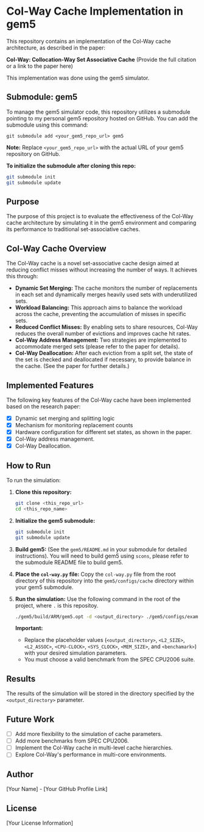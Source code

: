 # Col-Way Cache Implementation in gem5

This repository contains an implementation of the Col-Way cache architecture, as described in the paper:

**Col-Way: Collocation-Way Set Associative Cache**
(Provide the full citation or a link to the paper here)

This implementation was done using the gem5 simulator.

## Submodule: gem5 

To manage the gem5 simulator code, this repository utilizes a submodule pointing to my personal gem5 repository hosted on GitHub. You can add the submodule using this command:

```
git submodule add <your_gem5_repo_url> gem5
```

**Note:** Replace `<your_gem5_repo_url>` with the actual URL of your gem5 repository on GitHub.

**To initialize the submodule after cloning this repo:**

```bash
git submodule init
git submodule update
```

## Purpose

The purpose of this project is to evaluate the effectiveness of the Col-Way cache architecture by simulating it in the gem5 environment and comparing its performance to traditional set-associative caches.

## Col-Way Cache Overview

The Col-Way cache is a novel set-associative cache design aimed at reducing conflict misses without increasing the number of ways. It achieves this through:

*   **Dynamic Set Merging:**  The cache monitors the number of replacements in each set and dynamically merges heavily used sets with underutilized sets.
*   **Workload Balancing:** This approach aims to balance the workload across the cache, preventing the accumulation of misses in specific sets.
*   **Reduced Conflict Misses:** By enabling sets to share resources, Col-Way reduces the overall number of evictions and improves cache hit rates.
*   **Col-Way Address Management:** Two strategies are implemented to accommodate merged sets (please refer to the paper for details).
*   **Col-Way Deallocation:** After each eviction from a split set, the state of the set is checked and deallocated if necessary, to provide balance in the cache. (See the paper for further details.)

## Implemented Features

The following key features of the Col-Way cache have been implemented based on the research paper:

*   [x] Dynamic set merging and splitting logic
*   [x] Mechanism for monitoring replacement counts
*   [x] Hardware configuration for different set states, as shown in the paper.
*   [x] Col-Way address management.
*   [x] Col-Way Deallocation.

## How to Run

To run the simulation:

1.  **Clone this repository:**

    ```bash
    git clone <this_repo_url>
    cd <this_repo_name>
    ```
2.  **Initialize the gem5 submodule:**

    ```bash
    git submodule init
    git submodule update
    ```
3.  **Build gem5:** (See the `gem5/README.md` in your submodule for detailed instructions). You will need to build gem5 using `scons`, please refer to the submodule README file to build gem5.
4.  **Place the `col-way.py` file:** Copy the `col-way.py` file from the root directory of this repository into the `gem5/configs/cache` directory within your gem5 submodule.
5.  **Run the simulation:** Use the following command in the root of the project, where `.` is this repositoy.

     ```bash
    ./gem5/build/ARM/gem5.opt -d <output_directory> ./gem5/configs/example/se.py  --caches --l2cache  --l2_config=col-way --l2_size=<L2_SIZE> --l2_assoc=<L2_ASSOC>  --cpu-clock=<CPU-CLOCK> --sys-clock=<SYS_CLOCK>  --mem-type=DDR3  --mem-size=<MEM_SIZE>  -c <benchamark>
    ```
    **Important:** 
    *  Replace the placeholder values (`<output_directory>`, `<L2_SIZE>`, `<L2_ASSOC>`, `<CPU-CLOCK>`, `<SYS_CLOCK>`, `<MEM_SIZE>`, and `<benchamark>`) with your desired simulation parameters.
    * You must choose a valid benchmark from the SPEC CPU2006 suite.

## Results

The results of the simulation will be stored in the directory specified by the `<output_directory>` parameter.

## Future Work

*   [ ] Add more flexibility to the simulation of cache parameters.
*   [ ] Add more benchmarks from SPEC CPU2006.
*   [ ] Implement the Col-Way cache in multi-level cache hierarchies.
*   [ ] Explore Col-Way's performance in multi-core environments.

## Author

[Your Name] - [Your GitHub Profile Link]

## License

[Your License Information]
